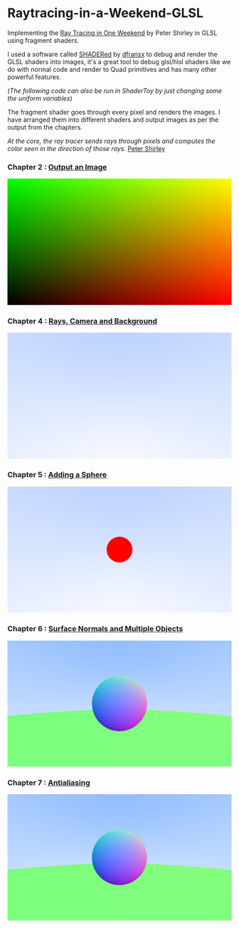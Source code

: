 # Raytracing-in-a-Weekend-GLSL
Implementing the [Ray Tracing in One Weekend](https://raytracing.github.io/books/RayTracingInOneWeekend.html) by Peter Shirley in GLSL using fragment shaders.

I used a software called [SHADERed](https://github.com/dfranx/SHADERed/tree/460717edf74dcb85111b1702f64b59d304e6ac08) by [dfransx](https://github.com/dfranx) to debug and render the GLSL shaders into images, it's a great tool to debug glsl/hlsl shaders like we do with normal code and render to Quad primitives and has many other powerful features.

(_The following code can also be run in ShaderToy by just changing some the uniform variables_)

The fragment shader goes through every pixel and renders the images. I have arranged them into different shaders and output images as per the output from the chapters.

_At the core, the ray tracer sends rays through pixels and computes the color seen in the direction of those rays._ [Peter Shirley](https://raytracing.github.io/books/RayTracingInOneWeekend.html)

### Chapter 2 : [Output an Image](https://github.com/Pikachuxxxx/Raytracing-in-a-Weekend-GLSL/blob/master/raytracer/shaders/Chapter-2-Output-To-ImagePS.glsl)
![](https://github.com/Pikachuxxxx/Raytracing-in-a-Weekend-GLSL/blob/master/raytracer/Chapter-2-Output%20an%20Image.png)

### Chapter 4 : [Rays, Camera and Background](https://github.com/Pikachuxxxx/Raytracing-in-a-Weekend-GLSL/blob/master/raytracer/shaders/Chapter-4-Rays-Simple%20Camera-BackgroundPS.glsl)

![](https://github.com/Pikachuxxxx/Raytracing-in-a-Weekend-GLSL/blob/master/raytracer/Chapter-4-Rays-Simple%20Camera-Background.png)

### Chapter 5 : [Adding a Sphere](https://github.com/Pikachuxxxx/Raytracing-in-a-Weekend-GLSL/blob/master/raytracer/shaders/Chapter-5-Adding-a-SpherePS.glsl)
![](https://github.com/Pikachuxxxx/Raytracing-in-a-Weekend-GLSL/blob/master/raytracer/Chapter-5-Simple-Red-Sphere.png)

### Chapter 6 : [Surface Normals and Multiple Objects](https://github.com/Pikachuxxxx/Raytracing-in-a-Weekend-GLSL/blob/master/raytracer/shaders/Chapter-6-Surface-Normals-and-Multiple-ObjectsPS.glsl)
![](https://github.com/Pikachuxxxx/Raytracing-in-a-Weekend-GLSL/blob/master/raytracer/Chapter-6-Surface-Normals-and-Multiple-Objects.png)

### Chapter 7 : [Antialiasing](https://github.com/Pikachuxxxx/Raytracing-in-a-Weekend-GLSL/blob/master/raytracer/shaders/Chapter-7-AntialiasingPS.glsl)
![](https://github.com/Pikachuxxxx/Raytracing-in-a-Weekend-GLSL/blob/master/raytracer/Chapter-7-Antialiasing.png)
